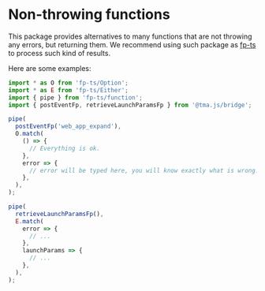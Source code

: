 # Non-throwing functions

This package provides alternatives to many functions that are not throwing any errors, but
returning them. We recommend using such package as [fp-ts](https://npmjs.com/package/fp-ts) to
process such kind of results.

Here are some examples:

```typescript
import * as O from 'fp-ts/Option';
import * as E from 'fp-ts/Either';
import { pipe } from 'fp-ts/function';
import { postEventFp, retrieveLaunchParamsFp } from '@tma.js/bridge';

pipe(
  postEventFp('web_app_expand'),
  O.match(
    () => {
      // Everything is ok.
    },
    error => {
      // error will be typed here, you will know exactly what is wrong.
    },
  ),
);

pipe(
  retrieveLaunchParamsFp(),
  E.match(
    error => {
      // ...
    },
    launchParams => {
      // ...
    },
  ),
);
```